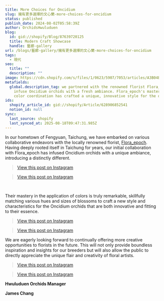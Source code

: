 ```yaml
---
title: More Choices for Oncidium
slug: 擁有更多選擇的文心蘭-more-choices-for-oncidium
status: published
publish_date: 2024-08-02T05:58:39Z
author: OrchidsHwuluduen
blog:
  id: gid://shopify/Blog/87639720125
  title: Modern Craft Showcase
  handle: 藝廊-gallery
url: /blogs/藝廊-gallery/擁有更多選擇的文心蘭-more-choices-for-oncidium
tags:
  - 現代
seo:
  title: ""
  description: ""
image: https://cdn.shopify.com/s/files/1/0623/5907/7053/articles/A3B04BFA-603E-42AA-8E7B-99B82248F6CB_1_105_c_541ffb28-75da-492f-9317-04250a3ef295.jpg?v=1741338318
metafields:
  global.description_tag: we partnered with the renowned florist Flora_epoch to
    infuse Oncidium orchids with a fresh ambiance. Flora_epoch's mastery in
    color coordination has crafted a unique, innovative style for the orchids
ids:
  shopify_article_id: gid://shopify/Article/628906852541
  notion_id: null
sync:
  last_source: shopify
  last_synced_at: 2025-08-18T09:47:31.985Z
---
```


In our hometown of Fengyuan, Taichung, we have embarked on various collaborative endeavors with the locally renowned florist, [Flora\_epoch](https://www.instagram.com/flora_epoch?utm_source=ig_web_button_share_sheet&igsh=ZDNlZDc0MzIxNw==). Having deeply rooted itself in Taichung for years, our initial collaboration with Flora\_epoch has infused Oncidium orchids with a unique ambiance, introducing a distinctly different.

> [View this post on Instagram](https://www.instagram.com/p/CqVSGqgvT9J/?utm_source=ig_web_copy_link&igsh=MzRlODBiNWFlZA==)

> [View this post on Instagram](https://www.instagram.com/p/CrNvS75PepZ/?utm_source=ig_web_copy_link&igsh=MzRlODBiNWFlZA==)

 

Their mastery in the application of colors is truly remarkable, skillfully matching various hues and sizes of blossoms to craft a new style and characteristics for the Oncidium orchids that are both innovative and fitting to their essence.

> [View this post on Instagram](https://www.instagram.com/p/CjINsOxP-_T/?utm_source=ig_web_copy_link&igsh=MzRlODBiNWFlZA==)

> [View this post on Instagram](https://www.instagram.com/p/Cnv9qMvvvfK/?utm_source=ig_web_copy_link&igsh=MzRlODBiNWFlZA==)

We are eagerly looking forward to continually offering more creative opportunities to florists in the future. This will not only provide boundless inspiration and insights for our breeders but will also allow the public to directly appreciate the unique flair and creativity of floral artists.

> [View this post on Instagram](https://www.instagram.com/p/Cpkj3AMPiTo/?utm_source=ig_web_copy_link&igsh=MzRlODBiNWFlZA==)

> [View this post on Instagram](https://www.instagram.com/p/Cl6JDOlvyDI/?utm_source=ig_web_copy_link&igsh=MzRlODBiNWFlZA==)

**Hwuluduen Orchids Manager**

**James Chang**

> #   

<!-- .instagram-posts { display: flex; justify-content: space-between; gap: 10px; } .instagram-post { flex: 1; } -->